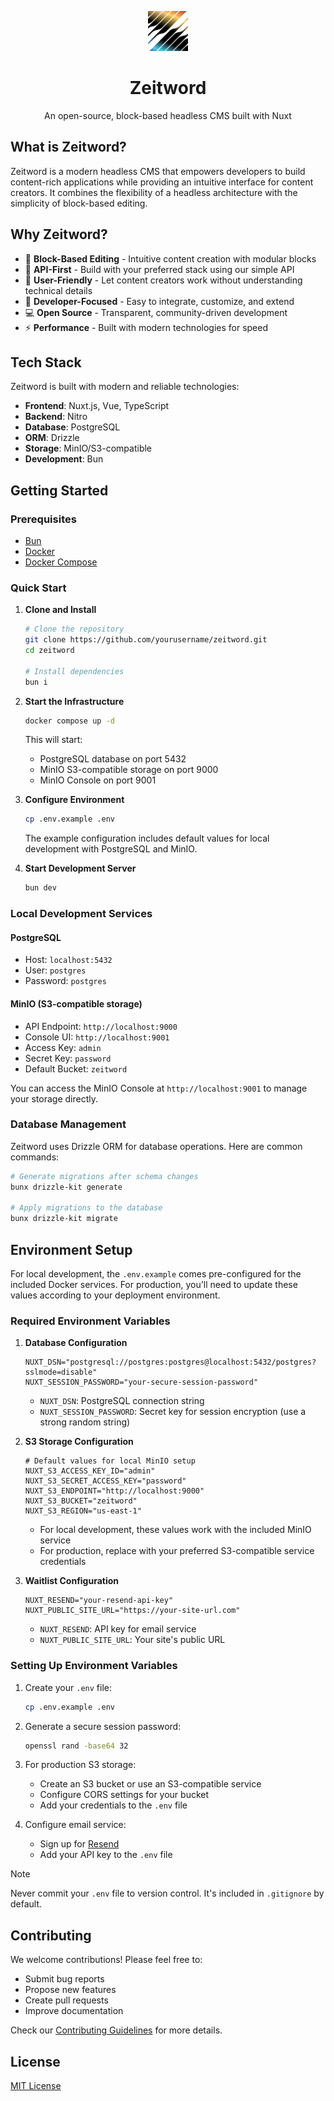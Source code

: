 <p align="center">
  <picture>
      <source srcset="public/favicon.png" media="(prefers-color-scheme: dark)">
      <img src="public/favicon-light.png" alt="" width="64"/>
    </picture>
  <h1 align="center">Zeitword</h1>
  <p align="center">An open-source, block-based headless CMS built with Nuxt</p>
</p>

## What is Zeitword?

Zeitword is a modern headless CMS that empowers developers to build content-rich applications while providing an intuitive interface for content creators. It combines the flexibility of a headless architecture with the simplicity of block-based editing.

## Why Zeitword?

- 🎨 **Block-Based Editing** - Intuitive content creation with modular blocks
- 🔧 **API-First** - Build with your preferred stack using our simple API
- 📝 **User-Friendly** - Let content creators work without understanding technical details
- 🚀 **Developer-Focused** - Easy to integrate, customize, and extend
- 💻 **Open Source** - Transparent, community-driven development
- ⚡ **Performance** - Built with modern technologies for speed

## Tech Stack

Zeitword is built with modern and reliable technologies:

- **Frontend**: Nuxt.js, Vue, TypeScript
- **Backend**: Nitro
- **Database**: PostgreSQL
- **ORM**: Drizzle
- **Storage**: MinIO/S3-compatible
- **Development**: Bun

## Getting Started

### Prerequisites

- [Bun](https://bun.sh/)
- [Docker](https://www.docker.com/)
- [Docker Compose](https://docs.docker.com/compose/)

### Quick Start

1. **Clone and Install**
   ```bash
   # Clone the repository
   git clone https://github.com/yourusername/zeitword.git
   cd zeitword

   # Install dependencies
   bun i
   ```

2. **Start the Infrastructure**
   ```bash
   docker compose up -d
   ```
   This will start:
   - PostgreSQL database on port 5432
   - MinIO S3-compatible storage on port 9000
   - MinIO Console on port 9001

3. **Configure Environment**
   ```bash
   cp .env.example .env
   ```
   The example configuration includes default values for local development with PostgreSQL and MinIO.

4. **Start Development Server**
   ```bash
   bun dev
   ```

### Local Development Services

#### PostgreSQL
- Host: `localhost:5432`
- User: `postgres`
- Password: `postgres`

#### MinIO (S3-compatible storage)
- API Endpoint: `http://localhost:9000`
- Console UI: `http://localhost:9001`
- Access Key: `admin`
- Secret Key: `password`
- Default Bucket: `zeitword`

You can access the MinIO Console at `http://localhost:9001` to manage your storage directly.

### Database Management

Zeitword uses Drizzle ORM for database operations. Here are common commands:

```bash
# Generate migrations after schema changes
bunx drizzle-kit generate

# Apply migrations to the database
bunx drizzle-kit migrate
```

## Environment Setup

For local development, the `.env.example` comes pre-configured for the included Docker services. For production, you'll need to update these values according to your deployment environment.

### Required Environment Variables

1. **Database Configuration**
   ```env
   NUXT_DSN="postgresql://postgres:postgres@localhost:5432/postgres?sslmode=disable"
   NUXT_SESSION_PASSWORD="your-secure-session-password"
   ```
   - `NUXT_DSN`: PostgreSQL connection string
   - `NUXT_SESSION_PASSWORD`: Secret key for session encryption (use a strong random string)

2. **S3 Storage Configuration**
   ```env
   # Default values for local MinIO setup
   NUXT_S3_ACCESS_KEY_ID="admin"
   NUXT_S3_SECRET_ACCESS_KEY="password"
   NUXT_S3_ENDPOINT="http://localhost:9000"
   NUXT_S3_BUCKET="zeitword"
   NUXT_S3_REGION="us-east-1"
   ```
   - For local development, these values work with the included MinIO service
   - For production, replace with your preferred S3-compatible service credentials

3. **Waitlist Configuration**
   ```env
   NUXT_RESEND="your-resend-api-key"
   NUXT_PUBLIC_SITE_URL="https://your-site-url.com"
   ```
   - `NUXT_RESEND`: API key for email service
   - `NUXT_PUBLIC_SITE_URL`: Your site's public URL

### Setting Up Environment Variables

1. Create your `.env` file:
   ```bash
   cp .env.example .env
   ```

2. Generate a secure session password:
   ```bash
   openssl rand -base64 32
   ```

3. For production S3 storage:
   - Create an S3 bucket or use an S3-compatible service
   - Configure CORS settings for your bucket
   - Add your credentials to the `.env` file

4. Configure email service:
   - Sign up for [Resend](https://resend.com)
   - Add your API key to the `.env` file

> [!NOTE]
> Never commit your `.env` file to version control. It's included in `.gitignore` by default.


## Contributing

We welcome contributions! Please feel free to:

- Submit bug reports
- Propose new features
- Create pull requests
- Improve documentation

Check our [Contributing Guidelines](CONTRIBUTING.md) for more details.

## License

[MIT License](LICENSE)
